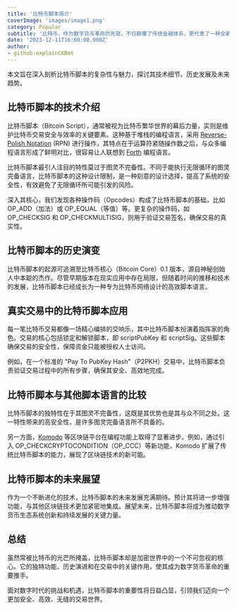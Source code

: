 ```yaml
---
title: '比特币脚本简介'
coverImage: 'images/image1.png'
category: Popular
subtitle: '比特币，作为数字货币革命的先驱，不仅颠覆了传统金融体系，更代表了一种全新的货币形态。这场创新的核心是比特币脚本——一种独特的编程语言，它巧妙地驱动着比特币网络中的交易过程。'
date: '2023-12-11T16:00:00.000Z'
author: 
- github:explainCKBot
---
```


本文旨在深入剖析比特币脚本的复杂性与魅力，探讨其技术细节、历史发展及未来趋势。




## 比特币脚本的技术介绍

比特币脚本（Bitcoin Script），通常被视为比特币繁华世界的幕后力量，实则是维护比特币交易安全与效率的关键要素。这种基于堆栈的编程语言，采用 [Reverse-Polish Notation](https://en.wikipedia.org/wiki/Reverse_Polish_notation) (RPN) 进行操作，其特点在于运算符紧随操作数之后，与众多编程语言形成了鲜明对比，很容易让人联想到 [Forth](https://en.wikipedia.org/wiki/Forth_(programming_language)) 编程语言。

比特币脚本最引人注目的特性莫过于图灵不完备性。不同于能执行无限循环的图灵完备语言，比特币脚本的这种设计限制，是一种刻意的设计选择，提高了系统的安全性，有效避免了无限循环所可能引发的风险。

深入其核心，我们发现各种操作码（Opcodes）构成了比特币脚本的基础，比如 OP_ADD（加法）或 OP_EQUAL（等值）等。更复杂的操作码，如 OP_CHECKSIG 和 OP_CHECKMULTISIG，则用于验证交易签名，确保交易的真实性。



## 比特币脚本的历史演变

比特币脚本的起源可追溯至比特币核心（Bitcoin Core）0.1 版本，源自神秘创始人中本聪的杰作。尽管早期版本在现实应用中存在局限，但随着时间的推移和技术的发展，比特币脚本已经成长为一种专为比特币网络设计的高效脚本语言。




## 真实交易中的比特币脚本应用

每一笔比特币交易都像一场精心编排的交响乐，其中比特币脚本扮演着指挥家的角色。交易的核心包括锁定和解锁脚本，即 scriptPubKey 和 scriptSig。这些脚本确保交易的安全性，保障资金只能被授权人士访问。

例如，在一个标准的 "Pay To PubKey Hash"（P2PKH）交易中，比特币脚本负责验证交易过程中的所有步骤，确保其安全、高效地完成。



## 比特币脚本与其他脚本语言的比较

比特币脚本的独特性在于其图灵不完备性，这既是其优势也是其与众不同之处。这一特性带来的高安全性，是许多图灵完备语言所不具备的。

另一方面，[Komodo](https://komodoplatform.com/en/) 等区块链平台在编程功能上取得了显著进步。例如，通过引入 OP_CHECKCRYPTOCONDITION（OP_CCC）等新功能，Komodo 扩展了传统比特币脚本的能力，展现了区块链技术的新可能。



## 比特币脚本的未来展望

作为一个不断进化的技术，比特币脚本的未来发展充满期待。预计其将进一步增强功能，与其他区块链技术更加紧密地集成。展望未来，比特币脚本将成为推动数字货币生态系统创新和持续发展的关键力量。




## 总结

虽然常被比特币的光芒所掩盖，比特币脚本却是加密世界中的一个不可忽视的核心。它的独特功能、历史演进和在交易中的关键作用，使其成为数字货币革命的重要推手。

面对数字时代的挑战和机遇，比特币脚本的重要性将日益凸显，引领我们迈向一个更加安全、高效、无缝的交易世界。

